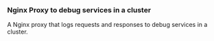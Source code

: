 ### Nginx Proxy to debug services in a cluster

A Nginx proxy that logs requests and responses to debug services in a cluster.
